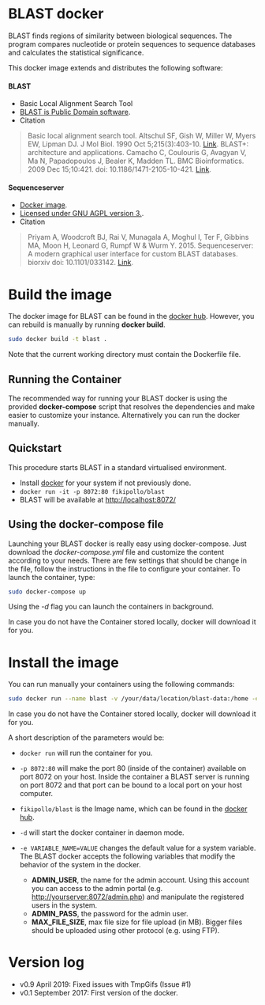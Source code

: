 BLAST docker
===================
BLAST finds regions of similarity between biological sequences. The program compares nucleotide or protein	sequences to sequence databases and calculates the statistical significance.

This docker image extends and distributes the following software:

#### BLAST
- Basic Local Alignment Search Tool
- [BLAST is Public Domain software](https://www.ncbi.nlm.nih.gov/IEB/ToolBox/CPP_DOC/book/redirector.cgi?url=%2Fbooks%2Fbr.fcgi%3Fbook%3Dtoolkit%26part%3Dtoolkit.fm#A3).
- Citation
> Basic local alignment search tool. Altschul SF, Gish W, Miller W, Myers EW, Lipman DJ. J Mol Biol. 1990 Oct 5;215(3):403-10. [Link](https://www.ncbi.nlm.nih.gov/pubmed/2231712).
> BLAST+: architecture and applications. Camacho C, Coulouris G, Avagyan V, Ma N, Papadopoulos J, Bealer K, Madden TL. BMC Bioinformatics. 2009 Dec 15;10:421. doi: 10.1186/1471-2105-10-421. [Link](https://www.ncbi.nlm.nih.gov/pubmed/20003500).

#### Sequenceserver
- [Docker image](https://hub.docker.com/r/wurmlab/sequenceserver/).
- [Licensed under GNU AGPL version 3.](https://raw.githubusercontent.com/wurmlab/sequenceserver/master/LICENSE.txt).
- Citation
> Priyam A, Woodcroft BJ, Rai V, Munagala A, Moghul I, Ter F, Gibbins MA, Moon H, Leonard G, Rumpf W & Wurm Y. 2015. Sequenceserver: A modern graphical user interface for custom BLAST databases. biorxiv doi: 10.1101/033142. [Link](http://www.biorxiv.org/content/early/2015/11/27/033142).

# Build the image
The docker image for BLAST can be found in the [docker hub](https://hub.docker.com/r/fikipollo/blast/). However, you can rebuild is manually by running **docker build**.

```sh
sudo docker build -t blast .
```
Note that the current working directory must contain the Dockerfile file.

## Running the Container
The recommended way for running your BLAST docker is using the provided **docker-compose** script that resolves the dependencies and make easier to customize your instance. Alternatively you can run the docker manually.

## Quickstart

This procedure starts BLAST in a standard virtualised environment.

- Install [docker](https://docs.docker.com/engine/installation/) for your system if not previously done.
- `docker run -it -p 8072:80 fikipollo/blast`
- BLAST will be available at [http://localhost:8072/](http://localhost:8072/)

## Using the docker-compose file
Launching your BLAST docker is really easy using docker-compose. Just download the *docker-compose.yml* file and customize the content according to your needs. There are few settings that should be change in the file, follow the instructions in the file to configure your container.
To launch the container, type:
```sh
sudo docker-compose up
```
Using the *-d* flag you can launch the containers in background.

In case you do not have the Container stored locally, docker will download it for you.

# Install the image
You can run manually your containers using the following commands:

```sh
sudo docker run --name blast -v /your/data/location/blast-data:/home -e ADMIN_USER=youradminuser -e ADMIN_PASS=supersecret -p 8072:80 -d fikipollo/blast
```

In case you do not have the Container stored locally, docker will download it for you.

A short description of the parameters would be:
- `docker run` will run the container for you.

- `-p 8072:80` will make the port 80 (inside of the container) available on port 8072 on your host.
    Inside the container a BLAST server is running on port 8072 and that port can be bound to a local port on your host computer.

- `fikipollo/blast` is the Image name, which can be found in the [docker hub](https://hub.docker.com/r/fikipollo/blast/).

- `-d` will start the docker container in daemon mode.

- `-e VARIABLE_NAME=VALUE` changes the default value for a system variable.
The BLAST docker accepts the following variables that modify the behavior of the system in the docker.

    - **ADMIN_USER**, the name for the admin account. Using this account you can access to the admin portal (e.g. [http://yourserver:8072/admin.php](http://yourserver:8072/admin.php)) and manipulate the registered users in the system.
    - **ADMIN_PASS**, the password for the admin user.
    - **MAX_FILE_SIZE**, max file size for file upload (in MB). Bigger files should be uploaded using other protocol (e.g. using FTP).


# Version log
  - v0.9 April 2019: Fixed issues with TmpGifs (Issue #1)
  - v0.1 September 2017: First version of the docker.
